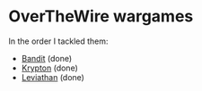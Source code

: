 # OverTheWire wargames

In the order I tackled them:

* [Bandit](bandit) (done)
* [Krypton](krypton) (done)
* [Leviathan](leviathan) (done)
